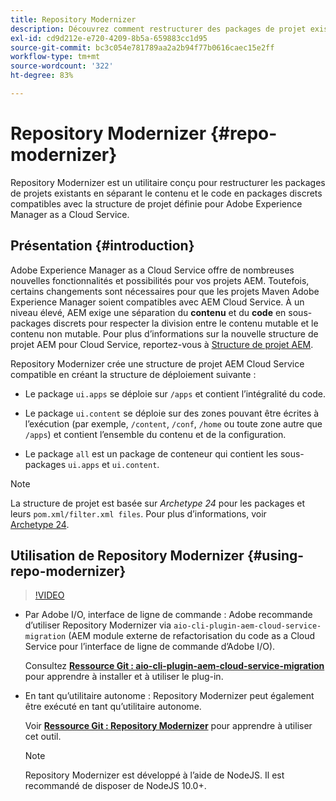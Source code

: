```yaml
---
title: Repository Modernizer
description: Découvrez comment restructurer des packages de projet existants et les rendre compatibles avec la structure de projet définie pour Adobe Experience Manager as a Cloud Service.
exl-id: cd9d212e-e720-4209-8b5a-659883cc1d95
source-git-commit: bc3c054e781789aa2a2b94f77b0616caec15e2ff
workflow-type: tm+mt
source-wordcount: '322'
ht-degree: 83%

---
```


# Repository Modernizer {#repo-modernizer}

Repository Modernizer est un utilitaire conçu pour restructurer les packages de projets existants en séparant le contenu et le code en packages discrets compatibles avec la structure de projet définie pour Adobe Experience Manager as a Cloud Service.

## Présentation {#introduction}

Adobe Experience Manager as a Cloud Service offre de nombreuses nouvelles fonctionnalités et possibilités pour vos projets AEM. Toutefois, certains changements sont nécessaires pour que les projets Maven Adobe Experience Manager soient compatibles avec AEM Cloud Service. À un niveau élevé, AEM exige une séparation du **contenu** et du **code** en sous-packages discrets pour respecter la division entre le contenu mutable et le contenu non mutable. Pour plus d’informations sur la nouvelle structure de projet AEM pour Cloud Service, reportez-vous à [Structure de projet AEM](https://experienceleague.adobe.com/docs/experience-manager-cloud-service/content/implementing/developing/aem-project-content-package-structure.html?lang=fr).

Repository Modernizer crée une structure de projet AEM Cloud Service compatible en créant la structure de déploiement suivante :

* Le package `ui.apps` se déploie sur `/apps` et contient l’intégralité du code.

* Le package `ui.content` se déploie sur des zones pouvant être écrites à l’exécution (par exemple, `/content`, `/conf`, `/home` ou toute zone autre que `/apps`) et contient l’ensemble du contenu et de la configuration.

* Le package `all` est un package de conteneur qui contient les sous-packages `ui.apps` et `ui.content`.

>[!NOTE]
>La structure de projet est basée sur *Archetype 24* pour les packages et leurs `pom.xml/filter.xml files`. Pour plus d’informations, voir [Archetype 24](https://github.com/adobe/aem-project-archetype).

## Utilisation de Repository Modernizer {#using-repo-modernizer}

>[!VIDEO](https://video.tv.adobe.com/v/333057/?quality=12&learn=on)

* Par Adobe I/O, interface de ligne de commande : Adobe recommande d’utiliser Repository Modernizer via `aio-cli-plugin-aem-cloud-service-migration` (AEM module externe de refactorisation du code as a Cloud Service pour l’interface de ligne de commande d’Adobe I/O).

  Consultez **[Ressource Git : aio-cli-plugin-aem-cloud-service-migration](https://github.com/adobe/aio-cli-plugin-aem-cloud-service-migration#introduction)** pour apprendre à installer et à utiliser le plug-in.

* En tant qu’utilitaire autonome : Repository Modernizer peut également être exécuté en tant qu’utilitaire autonome.

  Voir **[Ressource Git : Repository Modernizer](https://github.com/adobe/aem-cloud-service-source-migration/tree/master/packages/repository-modernizer)** pour apprendre à utiliser cet outil.

  >[!NOTE]
  >
  >Repository Modernizer est développé à l’aide de NodeJS. Il est recommandé de disposer de NodeJS 10.0+.
